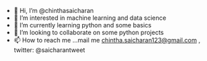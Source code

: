 - 👋 Hi, I’m @chinthasaicharan
- 👀 I’m interested in machine learning and data science
- 🌱 I’m currently learning python and some basics
- 💞️ I’m looking to collaborate on some python projects
- 📫 How to reach me ...mail me chintha.saicharan123@gmail.com , twitter: @saicharantweet



